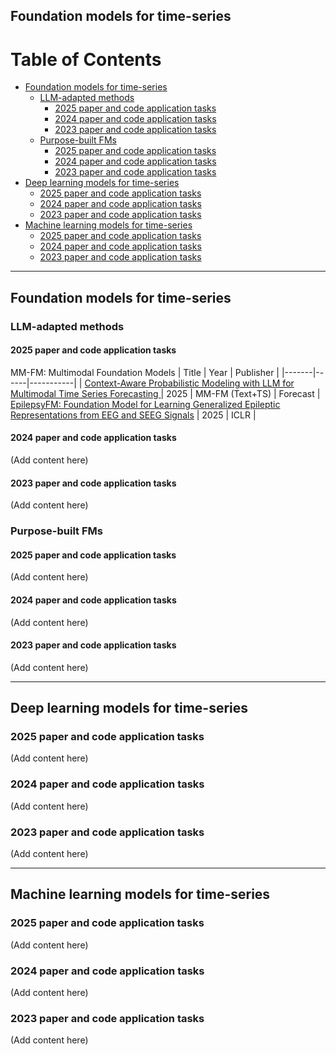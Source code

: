 
## Foundation models for time-series 

# Table of Contents

- [Foundation models for time-series](#foundation-models-for-time-series)
  - [LLM-adapted methods](#llm-adapted-methods)
    - [2025 paper and code application tasks](#2025-paper-and-code-application-tasks)
    - [2024 paper and code application tasks](#2024-paper-and-code-application-tasks)
    - [2023 paper and code application tasks](#2023-paper-and-code-application-tasks)
  - [Purpose-built FMs](#purpose-built-fms)
    - [2025 paper and code application tasks](#2025-paper-and-code-application-tasks-1)
    - [2024 paper and code application tasks](#2024-paper-and-code-application-tasks-1)
    - [2023 paper and code application tasks](#2023-paper-and-code-application-tasks-1)
- [Deep learning models for time-series](#deep-learning-models-for-time-series)
  - [2025 paper and code application tasks](#2025-paper-and-code-application-tasks-2)
  - [2024 paper and code application tasks](#2024-paper-and-code-application-tasks-2)
  - [2023 paper and code application tasks](#2023-paper-and-code-application-tasks-2)
- [Machine learning models for time-series](#machine-learning-models-for-time-series)
  - [2025 paper and code application tasks](#2025-paper-and-code-application-tasks-3)
  - [2024 paper and code application tasks](#2024-paper-and-code-application-tasks-3)
  - [2023 paper and code application tasks](#2023-paper-and-code-application-tasks-3)

---

## Foundation models for time-series

### LLM-adapted methods

#### 2025 paper and code application tasks
MM-FM: Multimodal Foundation Models
| Title | Year | Publisher |
|-------|------|-----------|
| [Context-Aware Probabilistic Modeling with LLM for Multimodal Time Series Forecasting ](https://arxiv.org/abs/2505.10774) | 2025 | MM-FM (Text+TS) | Forecast
| [EpilepsyFM: Foundation Model for Learning Generalized Epileptic Representations from EEG and SEEG Signals](https://openreview.net/forum?id=tfTGSm31F7) | 2025 | ICLR |

#### 2024 paper and code application tasks

(Add content here)

#### 2023 paper and code application tasks

(Add content here)

### Purpose-built FMs

#### 2025 paper and code application tasks

(Add content here)

#### 2024 paper and code application tasks

(Add content here)

#### 2023 paper and code application tasks

(Add content here)

---

## Deep learning models for time-series

### 2025 paper and code application tasks

(Add content here)

### 2024 paper and code application tasks

(Add content here)

### 2023 paper and code application tasks

(Add content here)

---

## Machine learning models for time-series

### 2025 paper and code application tasks

(Add content here)

### 2024 paper and code application tasks

(Add content here)

### 2023 paper and code application tasks

(Add content here)


